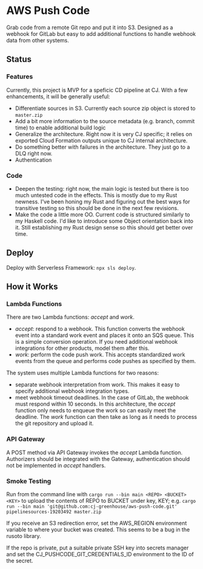 # AWS Push Code

Grab code from a remote Git repo and put it into S3. Designed as a
webhook for GitLab but easy to add additional functions to handle
webhook data from other systems.

## Status

### Features

Currently, this project is MVP for a speficic CD pipeline at CJ.
With a few enhancements, it will be generally useful:

- Differentiate sources in S3. Currently each source zip object is
  stored to `master.zip`
- Add a bit more information to the source metadata (e.g. branch, commit time)
  to enable additional build logic
- Generalize the architecture. Right now it is very CJ specific; it
  relies on exported Cloud Formation outputs unique to CJ internal
  architecture.
- Do something better with failures in the architecture. They just go
  to a DLQ right now.
- Authentication


### Code

- Deepen the testing: right now, the main logic is tested but there is too
  much untested code in the effects. This is mostly due to my Rust newness.
  I've been honing my Rust and figuring out the best ways for transitive
  testing so this should be done in the next few revisions.
- Make the code a little more OO. Current code is structured similarly to my
  Haskell code. I'd like to introduce some Object orientation back into it.
  Still establishing my Rust design sense so this should get better over time.

## Deploy

Deploy with Serverless Framework: `npx sls deploy`.

## How it Works

### Lambda Functions

There are two Lambda functions: _accept_ and _work_.
- _accept_: respond to a webhook. This function converts the webhook
    event into a standard work event and places it onto an SQS queue.
    This is a simple conversion operation. If you need additional webhook
    integrations for other products, model them after this.
- _work_: perform the code push work. This accepts standardized work
    events from the queue and performs code pushes as specified by them.

The system uses multiple Lambda functions for two reasons:
- separate webhook interpretation from work. This makes it easy to
  specify additional webhook integration types.
- meet webhook timeout deadlines. In the case of GitLab, the webhook
  must respond within 10 seconds. In this architecture, the _accept_
  function only needs to enqueue the work so can easily meet the
  deadline. The _work_ function can then take as long as it needs
  to process the git repository and upload it.

### API Gateway

A POST method via API Gateway invokes the _accept_ Lambda function.
Authorizers should be integrated with the Gateway, authentication
should not be implemented in _accept_ handlers.

### Smoke Testing

Run from the command line with `cargo run --bin main <REPO> <BUCKET> <KEY>`
to upload the contents of REPO to BUCKET under key, KEY; e.g.
`cargo run --bin main 'git@github.com:cj-greenhouse/aws-push-code.git' pipelinesources-19203492 master.zip`

If you receive an S3 redirection error, set the AWS_REGION environment variable
to where your bucket was created. This seems to be a bug in the rusoto
library.

If the repo is private, put a suitable private SSH key into secrets manager
and set the CJ_PUSHCODE_GIT_CREDENTIALS_ID environment to the ID of the
secret.

